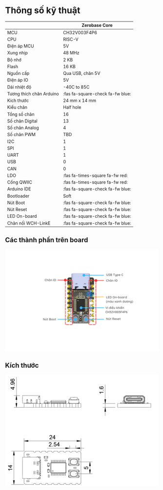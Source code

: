 <br>
<br>
<br>

# Thông số kỹ thuật

|           | Zerobase Core |
|-----------|-----------|
| MCU | CH32V003F4P6 |
| CPU | RISC-V |
| Điện áp MCU | 5V |
| Xung nhịp | 48 MHz |
| Bộ nhớ | 2 KB |
| Flash | 16 KB |
| Nguồn cấp | Qua USB, chân 5V |
| Điện áp IO | 5V |
| Dải nhiệt độ | -40C to 85C |
| Tương thích chân Arduino | :fas fa-square-check fa-fw blue: |
| Kích thước | 24 mm x 14 mm |
| Kiểu chân | Half hole |
| Tổng số chân | 16 |
| Số chân Digital | 13 |
| Số chân Analog | 4 |
| Số chân PWM | TBD |
| I2C | 1 |
| SPI | 1 |
| UART | 1 |
| USB | 0 |
| CAN | 0 |
| LDO | :fas fa-times-square fa-fw red: |
| Cổng QWIIC | :fas fa-times-square fa-fw red: |
| Arduino IDE | :fas fa-square-check fa-fw blue: |
| Bootloader | Soft |
| Nút Boot | :fas fa-square-check fa-fw blue: |
| Nút Reset | :fas fa-square-check fa-fw blue: |
| LED On-board | :fas fa-square-check fa-fw blue: |
| Chân nối WCH-LinkE | :fas fa-square-check fa-fw blue: |

## Các thành phần trên board

![Kích thước Zerobase](../../_media/zerobase_core_parts.png)

## Kích thước

![Kích thước Zerobase](../../_media/zerobase_core_dimension.png)
